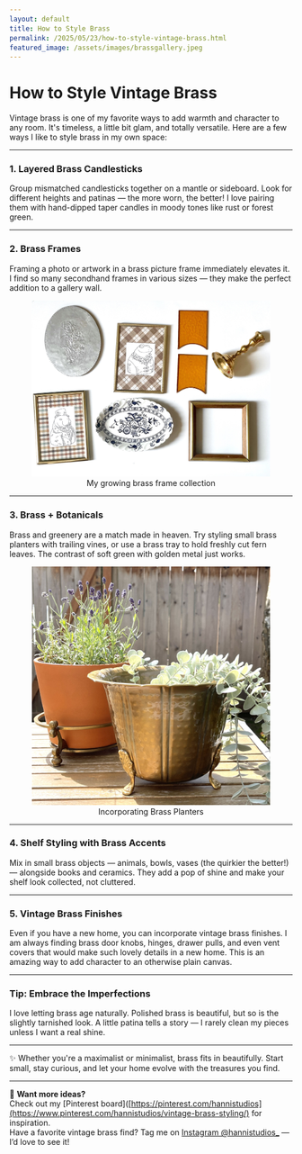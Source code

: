 ```yaml
---
layout: default
title: How to Style Brass
permalink: /2025/05/23/how-to-style-vintage-brass.html
featured_image: /assets/images/brassgallery.jpeg
---
```


# How to Style Vintage Brass

Vintage brass is one of my favorite ways to add warmth and character to any room. It's timeless, a little bit glam, and totally versatile. Here are a few ways I like to style brass in my own space:

---

### 1. Layered Brass Candlesticks

Group mismatched candlesticks together on a mantle or sideboard. Look for different heights and patinas — the more worn, the better! I love pairing them with hand-dipped taper candles in moody tones like rust or forest green.

---

### 2. Brass Frames

Framing a photo or artwork in a brass picture frame immediately elevates it. I find so many secondhand frames in various sizes — they make the perfect addition to a gallery wall.

<figure style="text-align: center;">
  <img src="/assets/images/brassgallery.jpeg" alt="Gallery wall with brass frames" width="600">
  <figcaption>My growing brass frame collection</figcaption>
</figure>

---

### 3. Brass + Botanicals

Brass and greenery are a match made in heaven. Try styling small brass planters with trailing vines, or use a brass tray to hold freshly cut fern leaves. The contrast of soft green with golden metal just works.

<figure style="text-align: center;">
  <img src="/assets/images/brassplants.jpg" alt="Incorporating Brass Planters" width="600">
  <figcaption>Incorporating Brass Planters</figcaption>
</figure>

---

### 4. Shelf Styling with Brass Accents

Mix in small brass objects — animals, bowls, vases (the quirkier the better!) — alongside books and ceramics. They add a pop of shine and make your shelf look collected, not cluttered.

---

### 5. Vintage Brass Finishes

Even if you have a new home, you can incorporate vintage brass finishes. I am always finding brass door knobs, hinges, drawer pulls, and even vent covers that would make such lovely details in a new home. This is an amazing way to add character to an otherwise plain canvas.

---

### Tip: Embrace the Imperfections

I love letting brass age naturally. Polished brass is beautiful, but so is the slightly tarnished look. A little patina tells a story — I rarely clean my pieces unless I want a real shine.

---

✨ Whether you're a maximalist or minimalist, brass fits in beautifully. Start small, stay curious, and let your home evolve with the treasures you find.

---

📌 **Want more ideas?**  
Check out my [Pinterest board]([https://pinterest.com/hannistudios](https://www.pinterest.com/hannistudios/vintage-brass-styling/) for inspiration.  
Have a favorite vintage brass find? Tag me on [Instagram @hannistudios_](https://instagram.com/hannistudios_) — I’d love to see it!
